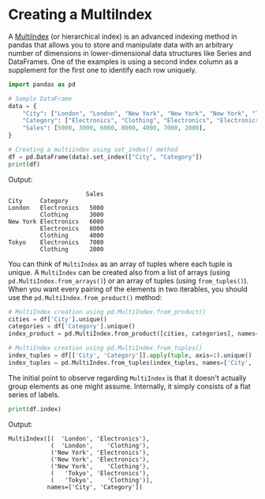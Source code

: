 # Creating a MultiIndex
A [MultiIndex](https://pandas.pydata.org/docs/user_guide/advanced.html) (or hierarchical index) is an advanced indexing method in pandas that allows you to store and manipulate data with an arbitrary number of dimensions in lower-dimensional data structures like Series and DataFrames.
One of the examples is using a second index column as a supplement for the first one to identify each row uniquely.

```python
import pandas as pd

# Sample DataFrame
data = {
    "City": ["London", "London", "New York", "New York", "New York", "Tokyo", "Tokyo"],
    "Category": ["Electronics", "Clothing", "Electronics", "Electronics", "Clothing", "Electronics", "Clothing"],
    "Sales": [5000, 3000, 6000, 8000, 4000, 7000, 2000],
}

# Creating a multiindex using set_index() method
df = pd.DataFrame(data).set_index(["City", "Category"]) 
print(df)
```
Output:
```
                      Sales
City     Category          
London   Electronics   5000
         Clothing      3000
New York Electronics   6000
         Electronics   8000
         Clothing      4000
Tokyo    Electronics   7000
         Clothing      2000
```
 You can think of `MultiIndex` as an array of tuples where each tuple is unique. A `MultiIndex` can be created also from a list of arrays (using `pd.MultiIndex.from_arrays()`) or an array of tuples (using `from_tuples()`). When you want every pairing of the elements in two iterables, you should use the `pd.MultiIndex.from_product()` method:
```python
# MultiIndex creation using pd.MultiIndex.from_product()
cities = df['City'].unique()
categories = df['Category'].unique()
index_product = pd.MultiIndex.from_product([cities, categories], names=['City', 'Category'])

# MultiIndex creation using pd.MultiIndex.from_tuples()
index_tuples = df[['City', 'Category']].apply(tuple, axis=1).unique()
index_tuples = pd.MultiIndex.from_tuples(index_tuples, names=['City', 'Category'])
```
The initial point to observe regarding `MultiIndex` is that it doesn't actually group elements as one might assume. Internally, it simply consists of a flat series of labels.
```python
print(df.index)
```
Output:
```
MultiIndex([(  'London', 'Electronics'),
            (  'London',    'Clothing'),
            ('New York', 'Electronics'),
            ('New York', 'Electronics'),
            ('New York',    'Clothing'),
            (   'Tokyo', 'Electronics'),
            (   'Tokyo',    'Clothing')],
           names=['City', 'Category'])
```

